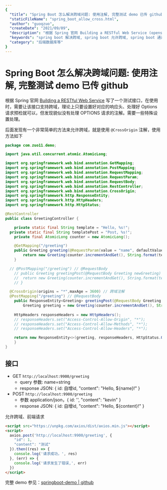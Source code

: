 ```yaml
---
{
  "title": "Spring Boot 怎么解决跨域问题: 使用注解, 完整测试 demo 已传 github",
  "staticFileName": "spring_boot_allow_cross.html",
  "author": "guoqzuo",
  "createDate": "2021/09/09",
  "description": "根据 Spring 官网 Building a RESTful Web Service (opens new window) 写了一个测试接口，在使用时，需要让该接口支持跨域，理论上只要设置好对应的响应头、处理好 Options 请求预检就可以，但发现貌似没有处理 OPTIONS 请求的注解。需要一些特殊设置处理。后面发现有一个非常简单的方法来允许跨域，就是使用 @CrossOrigin 注解，使用方法如下",
  "keywords": "spring boot 解决跨域, spring boot 允许跨域, spring boot 通过注解允许跨域",
  "category": "后端数据库等"
}
---
```

# Spring Boot 怎么解决跨域问题: 使用注解, 完整测试 demo 已传 github

根据 Spring 官网 [Building a RESTful Web Service](https://spring.io/guides/gs/rest-service/) 写了一个测试接口，在使用时，需要让该接口支持跨域，理论上只要设置好对应的响应头、处理好 Options 请求预检就可以，但发现貌似没有处理 OPTIONS 请求的注解。需要一些特殊设置处理。

后面发现有一个非常简单的方法来允许跨域，就是使用  `@CrossOrigin` 注解，使用方法如下

```java
package com.zuo11.demo;

import java.util.concurrent.atomic.AtomicLong;

import org.springframework.web.bind.annotation.GetMapping;
import org.springframework.web.bind.annotation.PostMapping;
import org.springframework.web.bind.annotation.RequestMapping;
import org.springframework.web.bind.annotation.RequestParam;
import org.springframework.web.bind.annotation.RequestBody;
import org.springframework.web.bind.annotation.RestController;
import org.springframework.web.bind.annotation.CrossOrigin;
import org.springframework.http.ResponseEntity;
import org.springframework.http.HttpHeaders;
import org.springframework.http.HttpStatus;

@RestController
public class GreetingController {

	private static final String template = "Hello, %s!";
  private static final String templatePost = "Post, %s!";
	private final AtomicLong counter = new AtomicLong();

	@GetMapping("/greeting")
	public Greeting greeting(@RequestParam(value = "name", defaultValue = "World") String name) {
		return new Greeting(counter.incrementAndGet(), String.format(template, name));
	} 

  // @PostMapping("/greeting") // @RequestBody 
	// public Greeting greetingPost(@RequestBody Greeting newGreeting) {
	// 	return new Greeting(counter.incrementAndGet(), String.format(templatePost, newGreeting.getContent()));
	// }

  @CrossOrigin(origins = "*",maxAge = 3600) // 跨域注解
  @PostMapping("/greeting") // @RequestBody 
	public ResponseEntity<Greeting> greetingPost(@RequestBody Greeting newGreeting) {
		Greeting greeting = new Greeting(counter.incrementAndGet(), String.format(templatePost, newGreeting.getContent()));
    
    HttpHeaders responseHeaders = new HttpHeaders();
    // responseHeaders.set("Access-Control-Allow-Origin", "*");
    // responseHeaders.set("Access-Control-Allow-Methods", "*");
    // responseHeaders.set("Access-Control-Allow-Headers", "*");

    return new ResponseEntity<>(greeting, responseHeaders, HttpStatus.OK);
	}
}
```

## 接口
- GET `http://localhost:9900/greeting`
  - query 参数: name=string
  - response JSON: { id: 自增id,  "content": "Hello, ${name}!" }
- POST `http://localhost:9900/greeting`
  - 参数 application/json，{ id: '',  "content": "kevin" }
  - response JSON: { id: 自增id,  "content": "Hello, ${content}!" }

允许跨域、前端请求
```html
<script src="https://unpkg.com/axios/dist/axios.min.js"></script>
<script>
  axios.post('http://localhost:9900/greeting', {
    "id": 1,
    "content": "测试"
  }).then((res) => {
    console.log('请求成功，', res)
  }, (err) => {
    console.log('请求发生了错误,', err)
  })
</script>
```

完整 demo 参见：[springboot-demo | github](https://github.com/zuoxiaobai/springboot-demo)